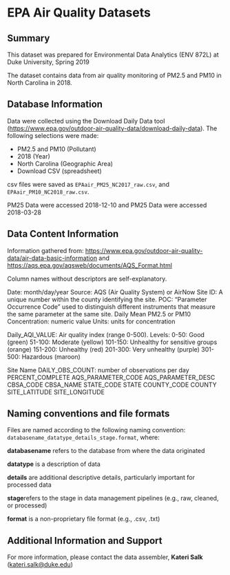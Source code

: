 ﻿# EPA Air Quality Datasets


## Summary
This dataset was prepared for Environmental Data Analytics (ENV 872L) at Duke University, Spring 2019

The dataset contains data from air quality monitoring of PM2.5 and PM10 in North Carolina in 2018.

## Database Information
Data were collected using the Download Daily Data tool (https://www.epa.gov/outdoor-air-quality-data/download-daily-data).
The following selections were made: 
* PM2.5 and PM10 (Pollutant)
* 2018 (Year)
* North Carolina (Geographic Area)
* Download CSV (spreadsheet)


csv files were saved as `EPAair_PM25_NC2017_raw.csv`, and `EPAair_PM10_NC2018_raw.csv`. 

PM25 Data were accessed 2018-12-10 and PM25 Data were accessed 2018-03-28

## Data Content Information
Information gathered from: https://www.epa.gov/outdoor-air-quality-data/air-data-basic-information and https://aqs.epa.gov/aqsweb/documents/AQS_Format.html

Column names without descriptors are self-explanatory.

Date: month/day/year
Source: AQS (Air Quality System) or AirNow
Site ID: A unique number within the county identifying the site.
POC: “Parameter Occurrence Code” used to distinguish different instruments that measure the same parameter at the same site.
Daily Mean PM2.5 or PM10 Concentration: numeric value
Units: units for concentration

Daily_AQI_VALUE: Air quality index (range 0-500). Levels: 
0-50: Good (green)
51-100: Moderate (yellow)
101-150: Unhealthy for sensitive groups (orange)
151-200: Unhealthy (red)
201-300: Very unhealthy (purple)
301-500: Hazardous (maroon)

Site Name
DAILY_OBS_COUNT: number of observations per day
PERCENT_COMPLETE
AQS_PARAMETER_CODE
AQS_PARAMETER_DESC
CBSA_CODE
CBSA_NAME
STATE_CODE
STATE
COUNTY_CODE
COUNTY
SITE_LATITUDE
SITE_LONGITUDE

## Naming conventions and file formats
Files are named according to the following naming convention: `databasename_datatype_details_stage.format`, where: 

**databasename** refers to the database from where the data originated

**datatype** is a description of data 

**details** are additional descriptive details, particularly important for processed data 

**stage**refers to the stage in data management pipelines (e.g., raw, cleaned, or processed)

**format** is a non-proprietary file format (e.g., .csv, .txt)

## Additional Information and Support
For more information, please contact the data assembler, **Kateri Salk** (kateri.salk@duke.edu)